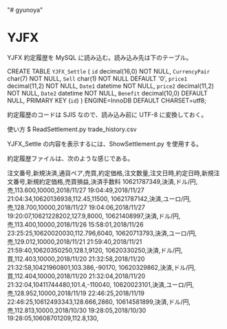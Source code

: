 "# gyunoya" 

# YJFX
YJFX 約定履歴を MySQL に読み込む。読み込み先は下のテーブル。

CREATE TABLE `YJFX_Settle` (
  `id` decimal(16,0) NOT NULL,
  `CurrencyPair` char(7) NOT NULL,
  `Sell` char(1) NOT NULL DEFAULT '0',
  `price1` decimal(11,2) NOT NULL,
  `Date1` datetime NOT NULL,
  `price2` decimal(11,2) NOT NULL,
  `Date2` datetime NOT NULL,
  `Benefit` decimal(10,0) DEFAULT NULL,
  PRIMARY KEY (`id`)
) ENGINE=InnoDB DEFAULT CHARSET=utf8;

約定履歴のコードは SJIS なので、読み込み前に UTF-8 に変換しておく。

使い方
 $ ReadSettlement.py trade_history.csv

YJFX_Settle の内容を表示するには、ShowSettlement.py を使用する。

約定履歴ファイルは、次のような感じである。

注文番号,新規決済,通貨ペア,売買,約定価格,注文数量,注文日時,約定日時,新規注文番号,新規約定価格,売買損益,決済手数料
10621787349,決済,ドル/円,売,113.600,10000,2018/11/27 19:04:49,2018/11/27 21:04:34,10620136938,112.45,11500,
10621787142,決済,ユーロ/円,売,128.700,10000,2018/11/27 19:04:06,2018/11/27 19:20:07,10621228202,127.9,8000,
10621408997,決済,ドル/円,売,113.400,10000,2018/11/26 15:58:01,2018/11/26 23:25:25,10620020030,112.796,6040,
10620713793,決済,ユーロ/円,売,129.012,10000,2018/11/21 21:59:40,2018/11/21 21:59:40,10620350250,128.1,9120,
10620330250,決済,ドル/円,買,112.403,10000,2018/11/20 21:32:58,2018/11/20 21:32:58,10421960801,103.386,-90170,
10620329862,決済,ドル/円,買,112.404,10000,2018/11/20 21:32:04,2018/11/20 21:32:04,10411744480,101.4,-110040,
10620023101,決済,ユーロ/円,売,128.952,10000,2018/11/19 22:46:25,2018/11/19 22:46:25,10612493343,128.666,2860,
10614581899,決済,ドル/円,売,112.813,10000,2018/10/30 19:28:05,2018/10/30 19:28:05,10608701209,112.8,130,



